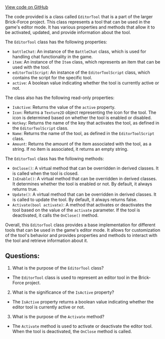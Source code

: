 [View code on GitHub](https://github.com/TieHaxJan/Brick-Force/Assembly-CSharp\EditorTool.cs)

The code provided is a class called `EditorTool` that is a part of the larger Brick-Force project. This class represents a tool that can be used in the game's editor mode. It has various properties and methods that allow it to be activated, updated, and provide information about the tool.

The `EditorTool` class has the following properties:

- `battleChat`: An instance of the `BattleChat` class, which is used for handling chat functionality in the game.
- `item`: An instance of the `Item` class, which represents an item that can be used with the tool.
- `editorToolScript`: An instance of the `EditorToolScript` class, which contains the script for the specific tool.
- `active`: A boolean value indicating whether the tool is currently active or not.

The class also has the following read-only properties:

- `IsActive`: Returns the value of the `active` property.
- `Icon`: Returns a `Texture2D` object representing the icon for the tool. The icon is determined based on whether the tool is enabled or disabled.
- `Hotkey`: Returns the name of the key that activates the tool, as defined in the `EditorToolScript` class.
- `Name`: Returns the name of the tool, as defined in the `EditorToolScript` class.
- `Amount`: Returns the amount of the item associated with the tool, as a string. If no item is associated, it returns an empty string.

The `EditorTool` class has the following methods:

- `OnClose()`: A virtual method that can be overridden in derived classes. It is called when the tool is closed.
- `IsEnable()`: A virtual method that can be overridden in derived classes. It determines whether the tool is enabled or not. By default, it always returns true.
- `Update()`: A virtual method that can be overridden in derived classes. It is called to update the tool. By default, it always returns false.
- `Activate(bool activate)`: A method that activates or deactivates the tool based on the value of the `activate` parameter. If the tool is deactivated, it calls the `OnClose()` method.

Overall, this `EditorTool` class provides a base implementation for different tools that can be used in the game's editor mode. It allows for customization of the tool's behavior and provides properties and methods to interact with the tool and retrieve information about it.
## Questions: 
 1. What is the purpose of the `EditorTool` class?
- The `EditorTool` class is used to represent an editor tool in the Brick-Force project.

2. What is the significance of the `IsActive` property?
- The `IsActive` property returns a boolean value indicating whether the editor tool is currently active or not.

3. What is the purpose of the `Activate` method?
- The `Activate` method is used to activate or deactivate the editor tool. When the tool is deactivated, the `OnClose` method is called.